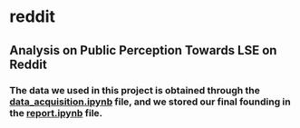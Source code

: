 # reddit

## Analysis on Public Perception Towards LSE on Reddit
### The data we used in this project is obtained through the [data_acquisition.ipynb](https://github.com/st101cc/reddit/blob/main/data_acquisition.ipynb) file, and we stored our final founding in the [report.ipynb](https://github.com/st101cc/reddit/blob/main/report.ipynb) file. 
